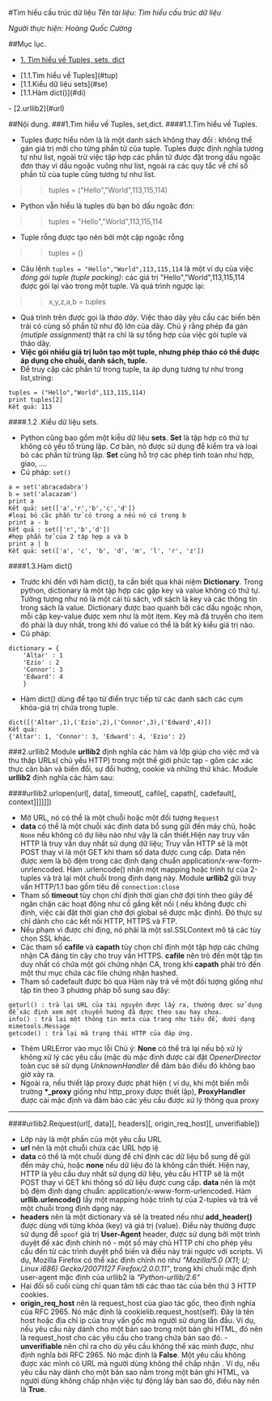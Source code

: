 #Tìm hiểu cấu trúc dữ liệu
*Tên tài liệu: Tìm hiểu cấu trúc dữ liệu*

*Người thực hiện: Hoàng Quốc Cường*

##Mục lục.
- [1. Tìm hiểu về Tuples, sets, dict](#tu)
<ul>
<li>		[1.1.Tìm hiểu về Tuples](#tup)</li>
<li>		[1.1.Kiểu dữ liệu sets](#se)</li>
<li>		[1.1.Hàm dict()](#di)</li>
</ul>
- [2.urllib2](#url)

##Nội dung.
<a name = "tu"></a>
###1.Tìm hiểu về Tuples, set,dict.
<a name = "tup"></a>
####1.1.Tìm hiểu về Tuples.
- Tuples được hiểu nôm là là một danh sách không thay đổi : không thể gán giá trị mới cho từng phần tử của tuple. Tuples được định nghĩa tương tự như list, ngoài trừ việc tập hợp các phần tử được đặt trong dấu ngoặc đơn thay vì dấu ngoặc vuông như list, ngoài ra các quy tắc về chỉ số phần tử của tuple cũng tương tự như list. 
>>tuples = ("Hello","World",113,115,114)

- Python vẫn hiểu là tuples dù bạn bỏ dấu ngoăc đơn:
>>tuples = "Hello","World",113,115,114

- Tuple rỗng được tạo nên bởi một cặp ngoặc rỗng
>>tuples = ()

- Câu lệnh `tuples = "Hello","World",113,115,114` là một ví dụ của việc *đóng gói tuple (tuple packing)*: các giá trị  "Hello","World",113,115,114 được gói lại vào trong một tuple. Và quá trình ngược lại:
>> x,y,z,a,b = tuples

- Quá trình trên được gọi là *tháo dãy*. Việc tháo dãy yêu cầu các biến bên trái có cùng số phần tử như độ lớn của dãy. Chú ý rằng phép đa gán *(mutiple assignment)* thật ra chỉ là sự tổng hợp của việc gói tuple và tháo dãy.
- **Việc gói nhiều giá trị luôn tạo một tuple, nhưng phép tháo có thể được áp dụng cho chuỗi, danh sách, tuple.**
- Để truy cập các phần tử trong tuple, ta áp dụng tương tự như trong list,string:
```
tuples = ("Hello","World",113,115,114)
print tuples[2]
Kết quả: 113
```

<a name = "se"></a>
####.1.2 .Kiểu dữ liệu sets.
- Python cũng bao gồm một kiễu dữ liệu **sets**. **Set** là tập hợp có thứ tự không có yếu tố trùng lặp. Cơ bản, nó được sử dụng để kiểm tra và loại bỏ các phần tử trùng lặp. **Set** cũng hỗ trợ các phép tình toán như hợp, giao, ....
- Cú pháp: `set()`
```
a = set('abracadabra')
b = set('alacazam')
print a
Kết quả: set(['a','r','b','c','d'])
#loại bỏ cãc phần tử có trong a nếu nó có trong b
print a - b
Kết quả : set(['r','b','d'])
#hợp phần tử của 2 tập hợp a và b
print a | b
Kết quả: set(['a', 'c', 'b', 'd', 'm', 'l', 'r', 'z'])
```

<a name = "di"></a>
####1.3.Hàm dict()
- Trước khi đến với hàm dict(), ta cần biết qua khái niệm **Dictionary**. Trong python, dictionary là một tập hợp các gặp key và value không có thứ tự. Tưởng tượng như nó là một cái tủ sách, với sách là key và các thông tin trong sách là value. Dictionary được bao quanh bởi các dấu ngoặc nhọn, mỗi cặp key-value được xem như là một item. Key mã đã truyền cho item đó phải là duy nhất, trong khi đó value có thể là bất kỳ kiểu giá trị nào.
- Cú pháp:
```
dictionary = {
	'Altar' : 1
	'Ezio' : 2
	'Connor': 3
	'Edward': 4
	}
```
- Hàm dict() dùng để tạo từ điển trực tiếp từ các danh sách các cụm khóa-giá trị chứa trong tuple.
```
dict([('Altar',1),('Ezio',2),('Connor',3),('Edward',4)])
Kết quả:
{'Altar': 1, 'Connor': 3, 'Edward': 4, 'Ezio': 2}
```

<a name = "urllib2"></a>
###2.urllib2
Module **urllib2** định nghĩa các hàm và lớp giúp cho việc mở và thu thập URLs( chủ yếu HTTP) trong một thế giới phức tạp - gôm các xác thực căn bản và biến đổi, sự đổi hướng, cookie và những thứ khác.
Module **urllib2** định nghĩa các hàm sau:

####urllib2.urlopen(url[, data[, timeout[, cafile[, capath[, cadefault[, context]]]]]])
- Mở URL, nó có thể là một chuỗi hoặc một đối tượng `Request`
- **data** có thể là một chuỗi xác định data bổ sung gửi đến máy chủ, hoặc `None` nếu không có dự liêu nào như vậy là cần thiết.Hiện nay truy vấn HTTP là truy vấn duy nhất sử dụng dữ liệu; Truy vẫn HTTP sẽ là một POST thay vì là một GET khi tham số data được cung cấp. Data nên được xem là  bộ đệm trong các định dạng chuẩn application/x-ww-form-unrlencoded. Hàm .urlencode()  nhận một mapping hoặc trình tự của  2-tuples và trả lại một chuỗi trong định dạng này. Module **urllib2** gửi truy vấn HTTP/1.1 bao gồm tiêu đề `connection:close`
- Tham số **timeout** tùy chọn chỉ định thời gian chờ đợi tính theo giây để ngăn chặn các hoạt động như cố gắng kết nối ( nếu không được chỉ định, việc cài đặt thời gian chờ đợi global sẽ được mặc định). Đó thực sự chỉ dành cho các kết nối HTTP, HTTPS và FTP. 
- Nếu phạm vi được chỉ địng, nó phải là một ssl.SSLContext mô tả các tùy chọn SSL khác. 
- Các tham số **cafile** và **capath**  tùy chọn chỉ định một tập hợp các chứng nhận CA đáng tin cậy cho truy vấn HTTPS. **cafile** nên trỏ đến một tập tin duy nhất có chứa một gói chứng nhận CA, trong khi **capath** phải trỏ đến một thư mục chứa các file chứng nhận hashed.
- Tham số cadefault được bỏ qua
Hàm này trả về một đối tượng giống như tập tin theo 3 phương pháp bổ sung sau đây:
```
geturl() : trả lại URL của tài nguyên được lấy ra, thường được sử dụng để xác định xem một chuyển hướng đã được theo sau hay chưa.
info() : trả lại một thông tin meta của trang như tiêu đề, dưới dạng mimetools.Message
getcode() : trả lại mã trạng thái HTTP của đáp ứng.
```
- Thêm URLError vào mục lỗi 
Chú ý: **None** có thể trả lại nếu bộ xử lý không xử lý các yêu cầu (mặc dù mặc định được cài đặt *OpenerDirector* toàn cục sẽ sử dụng *UnknownHandler* để đảm bảo điều đó không bao giờ xảy ra. 
- Ngoài ra, nếu thiết lập proxy được phát hiện ( ví dụ, khi một biến mỗi trường  **\*_proxy** giống như http_proxy được thiết lập), **ProxyHandler** được cài mặc định và đảm bảo các yêu cầu được xử lý thông qua proxy

---
####urllib2.Request(url[, data][, headers][, origin_req_host][, unverifiable])
- Lớp này là một phần của một yêu cầu URL 
- **url** nên là một chuỗi chứa các URL hợp lệ
- **data** có thể là một chuỗi dùng để chỉ định các dữ liệu bổ sung để gửi đến máy chủ, hoặc **none** nếu dữ liệu đó là không cần thiết. Hiện nay, HTTP là yêu cầu duy nhất sử dụng dữ liệu, yêu cầu HTTP sẽ là một POST thay vì GET khi thông số dữ liệu  được cung cấp. **data** nên là một bộ đệm định dạng chuẩn: application/x-www-form-urlencoded. Hàm **urllib.urlencode()** lấy một mapping hoặc trình tự của 2-tuples và trả về một chuỗi trong định dạng này.
- **headers** nên là một dictionary và sẽ là treated nếu như **add_header()** được dùng với từng khóa (key) và giá trị (value). Điều này thường được sử dụng để `spoof` giá trị **User-Agent** header, được sử dụng bởi một trình duyệt để xác định chính nó - một số máy chủ HTTP chỉ cho phép yêu cầu đến từ các trình duyệt phổ biến và điều này trái ngược với scripts. Ví dụ, Mozilla Firefox có thể xác định chính nó như *"Mozilla/5.0 (X11; U; Linux i686) Gecko/20071127 Firefox/2.0.0.11"*, trong khi chuỗi mặc định user-agent mặc định của urllib2 là *"Python-urllib/2.6"*
- Hai đối số cuối cùng chỉ quan tâm tới các thao tác của bên thứ 3 HTTP cookies.
- **origin_req_host** nên là request_host của giao tác gốc, theo định nghĩa của RFC 2965. Nó mặc định là cookielib.request_host(self). Đây là tên host hoặc địa chỉ ip của truy vấn gốc mà người sử dụng lần đầu. Ví dụ, nếu yêu cầu này dành cho một bản sao trong một bản ghi HTML, đó nên là request_host cho các yêu cầu cho trang chứa bản sao đó.
-**unverifiable** nên chỉ ra cho dù yêu cầu không thể xác minh được, như định nghĩa bởi RFC 2965. Nó mặc định là **False**. Một yêu cầu không được xác mình có URL mà người dùng không thể chấp nhận . Ví dụ, nếu yêu cầu này dành cho một bản sao nằm trong một bản ghi HTML, và người dùng không chấp nhận việc tự động lấy bản sao đó, điều này nên là **True**. 